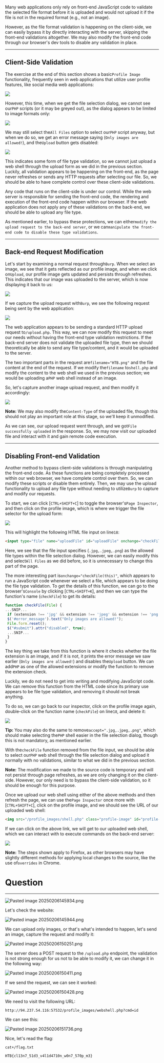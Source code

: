 ﻿Many web applications only rely on front-end JavaScript code to validate the selected file format before it is uploaded and would not upload it if the file is not in the required format (e.g., not an image).

However, as the file format validation is happening on the client-side, we can easily bypass it by directly interacting with the server, skipping the front-end validations altogether. We may also modify the front-end code through our browser's dev tools to disable any validation in place.

---

## Client-Side Validation

The exercise at the end of this section shows a basic`Profile Image` functionality, frequently seen in web applications that utilize user profile features, like social media web applications:

 ![](https://academy.hackthebox.com/storage/modules/136/file_uploads_profile_image_upload.jpg)

However, this time, when we get the file selection dialog, we cannot see our`PHP` scripts (or it may be greyed out), as the dialog appears to be limited to image formats only:

 ![](https://academy.hackthebox.com/storage/modules/136/file_uploads_select_file_types.jpg)

We may still select the`All Files` option to select our`PHP` script anyway, but when we do so, we get an error message saying (`Only images are allowed!`), and the`Upload` button gets disabled:

 ![](https://academy.hackthebox.com/storage/modules/136/file_uploads_select_denied.jpg)

This indicates some form of file type validation, so we cannot just upload a web shell through the upload form as we did in the previous section. Luckily, all validation appears to be happening on the front-end, as the page never refreshes or sends any HTTP requests after selecting our file. So, we should be able to have complete control over these client-side validations.

Any code that runs on the client-side is under our control. While the web server is responsible for sending the front-end code, the rendering and execution of the front-end code happen within our browser. If the web application does not apply any of these validations on the back-end, we should be able to upload any file type.

As mentioned earlier, to bypass these protections, we can either`modify the upload request to the back-end server`, or we can`manipulate the front-end code to disable these type validations`.

---

## Back-end Request Modification

Let's start by examining a normal request through`Burp`. When we select an image, we see that it gets reflected as our profile image, and when we click on`Upload`, our profile image gets updated and persists through refreshes. This indicates that our image was uploaded to the server, which is now displaying it back to us:

 ![](https://academy.hackthebox.com/storage/modules/136/file_uploads_normal_request.jpg)

If we capture the upload request with`Burp`, we see the following request being sent by the web application:

 ![](https://academy.hackthebox.com/storage/modules/136/file_uploads_image_upload_request.jpg)

The web application appears to be sending a standard HTTP upload request to`/upload.php`. This way, we can now modify this request to meet our needs without having the front-end type validation restrictions. If the back-end server does not validate the uploaded file type, then we should theoretically be able to send any file type/content, and it would be uploaded to the server.

The two important parts in the request are`filename="HTB.png"` and the file content at the end of the request. If we modify the`filename` to`shell.php` and modify the content to the web shell we used in the previous section; we would be uploading a`PHP` web shell instead of an image.

So, let's capture another image upload request, and then modify it accordingly:

 ![](https://academy.hackthebox.com/storage/modules/136/file_uploads_modified_upload_request.jpg)

**Note:** We may also modify the`Content-Type` of the uploaded file, though this should not play an important role at this stage, so we'll keep it unmodified.

As we can see, our upload request went through, and we got`File successfully uploaded` in the response. So, we may now visit our uploaded file and interact with it and gain remote code execution.

---

## Disabling Front-end Validation

Another method to bypass client-side validations is through manipulating the front-end code. As these functions are being completely processed within our web browser, we have complete control over them. So, we can modify these scripts or disable them entirely. Then, we may use the upload functionality to upload any file type without needing to utilize`Burp` to capture and modify our requests.

To start, we can click [`CTRL+SHIFT+C`] to toggle the browser's`Page Inspector`, and then click on the profile image, which is where we trigger the file selector for the upload form:

 ![](https://academy.hackthebox.com/storage/modules/136/file_uploads_element_inspector.jpg)

This will highlight the following HTML file input on line`18`:

```html
<input type="file" name="uploadFile" id="uploadFile" onchange="checkFile(this)" accept=".jpg,.jpeg,.png">
```

Here, we see that the file input specifies (`.jpg,.jpeg,.png`) as the allowed file types within the file selection dialog. However, we can easily modify this and select`All Files` as we did before, so it is unnecessary to change this part of the page.

The more interesting part is`onchange="checkFile(this)"`, which appears to run a JavaScript code whenever we select a file, which appears to be doing the file type validation. To get the details of this function, we can go to the browser's`Console` by clicking [`CTRL+SHIFT+K`], and then we can type the function's name (`checkFile`) to get its details:

```javascript
function checkFile(File) {
...SNIP...
 if (extension !== 'jpg' && extension !== 'jpeg' && extension !== 'png') {
 $('#error_message').text("Only images are allowed!");
 File.form.reset();
 $("#submit").attr("disabled", true);
 ...SNIP...
 }
}
```

The key thing we take from this function is where it checks whether the file extension is an image, and if it is not, it prints the error message we saw earlier (`Only images are allowed!`) and disables the`Upload` button. We can add`PHP` as one of the allowed extensions or modify the function to remove the extension check.

Luckily, we do not need to get into writing and modifying JavaScript code. We can remove this function from the HTML code since its primary use appears to be file type validation, and removing it should not break anything.

To do so, we can go back to our inspector, click on the profile image again, double-click on the function name (`checkFile`) on line`18`, and delete it:


![](https://academy.hackthebox.com/storage/modules/136/file_uploads_removed_js_function.jpg)

**Tip:** You may also do the same to remove`accept=".jpg,.jpeg,.png"`, which should make selecting the`PHP` shell easier in the file selection dialog, though this is not mandatory, as mentioned earlier.

With the`checkFile` function removed from the file input, we should be able to select our`PHP` web shell through the file selection dialog and upload it normally with no validations, similar to what we did in the previous section.

**Note:** The modification we made to the source code is temporary and will not persist through page refreshes, as we are only changing it on the client-side. However, our only need is to bypass the client-side validation, so it should be enough for this purpose.

Once we upload our web shell using either of the above methods and then refresh the page, we can use the`Page Inspector` once more with [`CTRL+SHIFT+C`], click on the profile image, and we should see the URL of our uploaded web shell:


```html
<img src="/profile_images/shell.php" class="profile-image" id="profile-image">
```

If we can click on the above link, we will get to our uploaded web shell, which we can interact with to execute commands on the back-end server:

 ![](https://academy.hackthebox.com/storage/modules/136/file_uploads_php_manual_shell.jpg)

**Note:** The steps shown apply to Firefox, as other browsers may have slightly different methods for applying local changes to the source, like the use of`overrides` in Chrome.

# Question
---

![Pasted image 20250206145934.png](../../../../IMAGES/Pasted%20image%2020250206145934.png)

Let's check the website:

![Pasted image 20250206145944.png](../../../../IMAGES/Pasted%20image%2020250206145944.png)

We can upload only images, or that's what's intended to happen, let's send an image, capture the request and modify it:

![Pasted image 20250206150251.png](../../../../IMAGES/Pasted%20image%2020250206150251.png)

The server does a POST request to the `/upload.php` endpoint, the validation is not strong enough for us not to be able to modify it, we can change it in the following way:

![Pasted image 20250206150411.png](../../../../IMAGES/Pasted%20image%2020250206150411.png)

If we send the request, we can see it worked:

![Pasted image 20250206150428.png](../../../../IMAGES/Pasted%20image%2020250206150428.png)

We need to visit the following URL:

```
http://94.237.54.116:57532/profile_images/webshell.php?cmd=id
```

We can see this:

![Pasted image 20250206151736.png](../../../../IMAGES/Pasted%20image%2020250206151736.png)

Nice, let's read the flag:

```
cat+/flag.txt
```

```
HTB{cl13n7_51d3_v4l1d4710n_w0n7_570p_m3}
```
